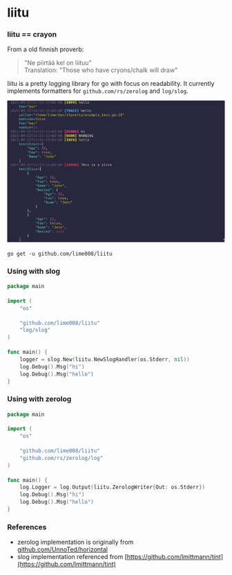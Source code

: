 # liitu

### liitu == crayon

From a old finnish proverb:

> "Ne piirtää kel on liituu" \
> Translation: "Those who have cryons/chalk will draw"

liitu is a pretty logging library for go with focus on readability. It currently implements formatters for `github.com/rs/zerolog` and `log/slog`.

![liitu/slog](./screenshot.png)

`go get -u github.com/lime008/liitu`

### Using with slog

```go
package main

import (
	"os"

	"github.com/lime008/liitu"
	"log/slog"
)

func main() {
	logger = slog.New(liitu.NewSlogHandler(os.Stderr, nil))
	log.Debug().Msg("hi")
	log.Debug().Msg("hello")
}

```

### Using with zerolog

```go
package main

import (
	"os"

	"github.com/lime008/liitu"
	"github.com/rs/zerolog/log"
)

func main() {
	log.Logger = log.Output(liitu.ZerologWriter{Out: os.Stderr})
	log.Debug().Msg("hi")
	log.Debug().Msg("hello")
}

```

### References

- zerolog implementation is originally from [github.com/UnnoTed/horizontal](https://github.com/UnnoTed/horizontal)
- slog implementation referenced from [https://github.com/lmittmann/tint](https://github.com/lmittmann/tint)
